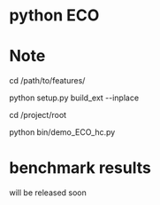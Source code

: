 # python ECO

# Note
cd /path/to/features/

python setup.py build_ext --inplace

cd /project/root

python bin/demo_ECO_hc.py

# benchmark results
will be released soon


